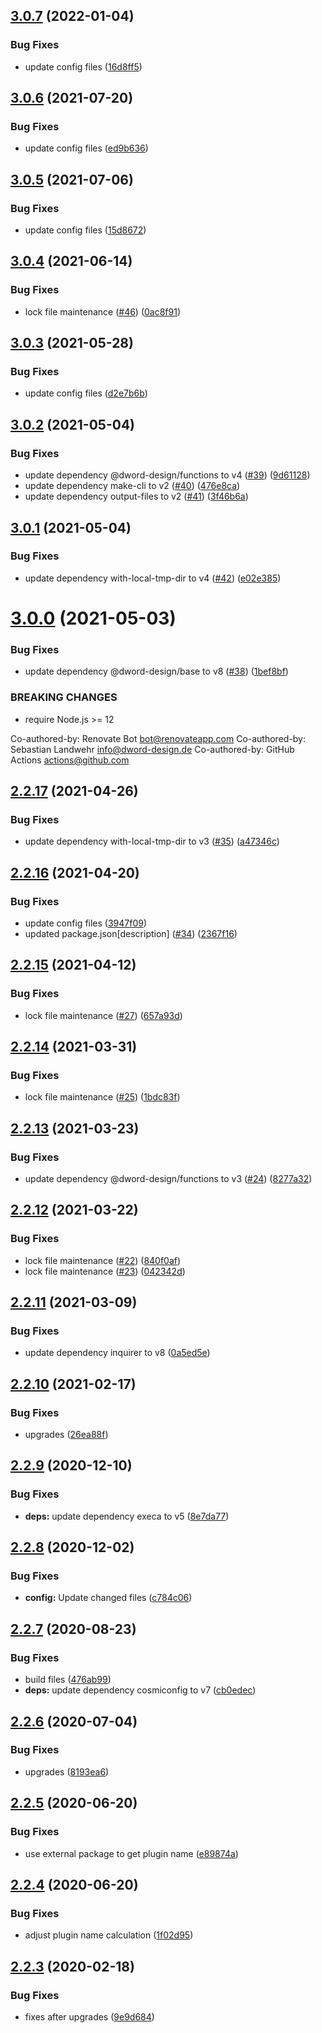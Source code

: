 ## [3.0.7](https://github.com/dword-design/ceiling/compare/v3.0.6...v3.0.7) (2022-01-04)


### Bug Fixes

* update config files ([16d8ff5](https://github.com/dword-design/ceiling/commit/16d8ff5403d14ca17bc676b236b333a6a378e8c7))

## [3.0.6](https://github.com/dword-design/ceiling/compare/v3.0.5...v3.0.6) (2021-07-20)


### Bug Fixes

* update config files ([ed9b636](https://github.com/dword-design/ceiling/commit/ed9b636823ede423ccf281bfc7f3631e4df82846))

## [3.0.5](https://github.com/dword-design/ceiling/compare/v3.0.4...v3.0.5) (2021-07-06)


### Bug Fixes

* update config files ([15d8672](https://github.com/dword-design/ceiling/commit/15d86723ae6e2155fef5ae8517342a7fa8de2705))

## [3.0.4](https://github.com/dword-design/ceiling/compare/v3.0.3...v3.0.4) (2021-06-14)


### Bug Fixes

* lock file maintenance ([#46](https://github.com/dword-design/ceiling/issues/46)) ([0ac8f91](https://github.com/dword-design/ceiling/commit/0ac8f9189e2fe762529269514edb56860696333b))

## [3.0.3](https://github.com/dword-design/ceiling/compare/v3.0.2...v3.0.3) (2021-05-28)


### Bug Fixes

* update config files ([d2e7b6b](https://github.com/dword-design/ceiling/commit/d2e7b6b0d7d699ce49dde4b398020eb632cb1230))

## [3.0.2](https://github.com/dword-design/ceiling/compare/v3.0.1...v3.0.2) (2021-05-04)


### Bug Fixes

* update dependency @dword-design/functions to v4 ([#39](https://github.com/dword-design/ceiling/issues/39)) ([9d61128](https://github.com/dword-design/ceiling/commit/9d611280b8a52b0b33ee7f1098392688847cbe3c))
* update dependency make-cli to v2 ([#40](https://github.com/dword-design/ceiling/issues/40)) ([476e8ca](https://github.com/dword-design/ceiling/commit/476e8ca283bf879c88dd217115baeeaf08f1a305))
* update dependency output-files to v2 ([#41](https://github.com/dword-design/ceiling/issues/41)) ([3f46b6a](https://github.com/dword-design/ceiling/commit/3f46b6a0e08c799788e04f963660ac398c1ea682))

## [3.0.1](https://github.com/dword-design/ceiling/compare/v3.0.0...v3.0.1) (2021-05-04)


### Bug Fixes

* update dependency with-local-tmp-dir to v4 ([#42](https://github.com/dword-design/ceiling/issues/42)) ([e02e385](https://github.com/dword-design/ceiling/commit/e02e3856b205677842c90ff67a36a581ac91c253))

# [3.0.0](https://github.com/dword-design/ceiling/compare/v2.2.17...v3.0.0) (2021-05-03)


### Bug Fixes

* update dependency @dword-design/base to v8 ([#38](https://github.com/dword-design/ceiling/issues/38)) ([1bef8bf](https://github.com/dword-design/ceiling/commit/1bef8bf1487bcef6caf8860dbcd936fe23e766f8))


### BREAKING CHANGES

* require Node.js >= 12

Co-authored-by: Renovate Bot <bot@renovateapp.com>
Co-authored-by: Sebastian Landwehr <info@dword-design.de>
Co-authored-by: GitHub Actions <actions@github.com>

## [2.2.17](https://github.com/dword-design/ceiling/compare/v2.2.16...v2.2.17) (2021-04-26)


### Bug Fixes

* update dependency with-local-tmp-dir to v3 ([#35](https://github.com/dword-design/ceiling/issues/35)) ([a47346c](https://github.com/dword-design/ceiling/commit/a47346cf789e9d1e15ba6ac8be8018ee332fe62e))

## [2.2.16](https://github.com/dword-design/ceiling/compare/v2.2.15...v2.2.16) (2021-04-20)


### Bug Fixes

* update config files ([3947f09](https://github.com/dword-design/ceiling/commit/3947f09c2fd3bdee6b8189464ba7c35183d23b3d))
* updated package.json[description] ([#34](https://github.com/dword-design/ceiling/issues/34)) ([2367f16](https://github.com/dword-design/ceiling/commit/2367f16df8c7bb832b89e363945f431b43ee277e))

## [2.2.15](https://github.com/dword-design/ceiling/compare/v2.2.14...v2.2.15) (2021-04-12)


### Bug Fixes

* lock file maintenance ([#27](https://github.com/dword-design/ceiling/issues/27)) ([657a93d](https://github.com/dword-design/ceiling/commit/657a93d4dc2dff3681869c41d1d50a9ac7d5e887))

## [2.2.14](https://github.com/dword-design/ceiling/compare/v2.2.13...v2.2.14) (2021-03-31)


### Bug Fixes

* lock file maintenance ([#25](https://github.com/dword-design/ceiling/issues/25)) ([1bdc83f](https://github.com/dword-design/ceiling/commit/1bdc83f56fb3c6b0c00bc38493218904f0b410c8))

## [2.2.13](https://github.com/dword-design/ceiling/compare/v2.2.12...v2.2.13) (2021-03-23)


### Bug Fixes

* update dependency @dword-design/functions to v3 ([#24](https://github.com/dword-design/ceiling/issues/24)) ([8277a32](https://github.com/dword-design/ceiling/commit/8277a32654c3561a9a7cc465a560f48e0d70d8ad))

## [2.2.12](https://github.com/dword-design/ceiling/compare/v2.2.11...v2.2.12) (2021-03-22)


### Bug Fixes

* lock file maintenance ([#22](https://github.com/dword-design/ceiling/issues/22)) ([840f0af](https://github.com/dword-design/ceiling/commit/840f0af3c669d8c52ed1abf52638fb1b781ddd0e))
* lock file maintenance ([#23](https://github.com/dword-design/ceiling/issues/23)) ([042342d](https://github.com/dword-design/ceiling/commit/042342d5d05997caa9abfbacd3c9bbdd2ed728ef))

## [2.2.11](https://github.com/dword-design/ceiling/compare/v2.2.10...v2.2.11) (2021-03-09)


### Bug Fixes

* update dependency inquirer to v8 ([0a5ed5e](https://github.com/dword-design/ceiling/commit/0a5ed5ef7a923123d0962a635950ce7d39c657bc))

## [2.2.10](https://github.com/dword-design/ceiling/compare/v2.2.9...v2.2.10) (2021-02-17)


### Bug Fixes

* upgrades ([26ea88f](https://github.com/dword-design/ceiling/commit/26ea88ff24c4161ac58c3c52b2bcec54e42a3fb9))

## [2.2.9](https://github.com/dword-design/ceiling/compare/v2.2.8...v2.2.9) (2020-12-10)


### Bug Fixes

* **deps:** update dependency execa to v5 ([8e7da77](https://github.com/dword-design/ceiling/commit/8e7da77bef3b090f47c13ce846d136911ba62b01))

## [2.2.8](https://github.com/dword-design/ceiling/compare/v2.2.7...v2.2.8) (2020-12-02)


### Bug Fixes

* **config:** Update changed files ([c784c06](https://github.com/dword-design/ceiling/commit/c784c06f770fb29568b9e0aae641ce0972babe09))

## [2.2.7](https://github.com/dword-design/ceiling/compare/v2.2.6...v2.2.7) (2020-08-23)


### Bug Fixes

* build files ([476ab99](https://github.com/dword-design/ceiling/commit/476ab9948a236dff60126d45ff00dfafc0f81723))
* **deps:** update dependency cosmiconfig to v7 ([cb0edec](https://github.com/dword-design/ceiling/commit/cb0edec8a1eab407f059215c62393918d6dfdfbd))

## [2.2.6](https://github.com/dword-design/ceiling/compare/v2.2.5...v2.2.6) (2020-07-04)


### Bug Fixes

* upgrades ([8193ea6](https://github.com/dword-design/ceiling/commit/8193ea60d330ed093e524d84639d430a95705b1c))

## [2.2.5](https://github.com/dword-design/ceiling/compare/v2.2.4...v2.2.5) (2020-06-20)


### Bug Fixes

* use external package to get plugin name ([e89874a](https://github.com/dword-design/ceiling/commit/e89874aa1ce687182550295d274dc7290e26d71c))

## [2.2.4](https://github.com/dword-design/ceiling/compare/v2.2.3...v2.2.4) (2020-06-20)


### Bug Fixes

* adjust plugin name calculation ([1f02d95](https://github.com/dword-design/ceiling/commit/1f02d95969eb945b4ca7f4ce063109aeda05c820))

## [2.2.3](https://github.com/dword-design/ceiling/compare/v2.2.2...v2.2.3) (2020-02-18)


### Bug Fixes

* fixes after upgrades ([9e9d684](https://github.com/dword-design/ceiling/commit/9e9d6843bd3c575e17e2b82aab3ec6db10944074))
